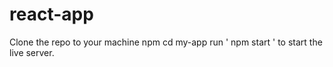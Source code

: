 # react-app
Clone the repo to your machine
npm cd my-app
run ' npm start ' to start the live server.
 
